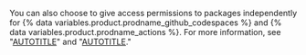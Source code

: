 You can also choose to give access permissions to packages independently for {% data variables.product.prodname_github_codespaces %} and {% data variables.product.prodname_actions %}. For more information, see "[AUTOTITLE](/packages/learn-github-packages/configuring-a-packages-access-control-and-visibility#ensuring-codespaces-access-to-your-package)" and "[AUTOTITLE](/packages/learn-github-packages/configuring-a-packages-access-control-and-visibility#ensuring-workflow-access-to-your-package)."
